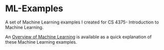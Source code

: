 # ML-Examples
A set of Machine Learning examples I created for CS 4375- Introduction to Machine Learning.

An [Overview of Machine Learning](Overview_of_ML.pdf) is available as a quick explanation of these Machine Learning examples.